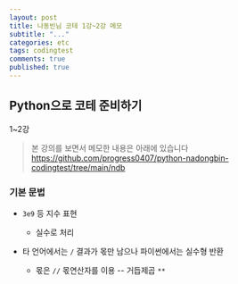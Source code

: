 ```yaml
---
layout: post
title: 나동빈님 코테 1강~2강 메모
subtitle: "..."
categories: etc
tags: codingtest
comments: true
published: true
---
```


## Python으로 코테 준비하기

1~2강

> 본 강의를 보면서 메모한 내용은 아래에 있습니다
> https://github.com/progress0407/python-nadongbin-codingtest/tree/main/ndb

### 기본 문법

- `3e9` 등 지수 표현

  - 실수로 처리

- 타 언어에서는 `/` 결과가 몫만 남으나 파이썬에서는 실수형 반환
  - 몫은 `//` 몫연산자를 이용
    -- 거듭제곱 `**`
